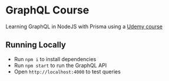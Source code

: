 # GraphQL Course

Learning GraphQL in NodeJS with Prisma using a [Udemy course](https://www.udemy.com/course/graphql-bootcamp/)

## Running Locally

- Run `npm i` to install dependencies
- Run `npm start` to run the GraphQL API
- Open `http://localhost:4000` to test queries